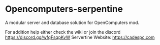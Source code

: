 # Opencomputers-serpentine
A modular server and database solution for OpenComputers mod.

For addition help either check the wiki or join the discord https://discord.gg/wfqFsqpKvW
Servertine Website: https://cadespc.com
